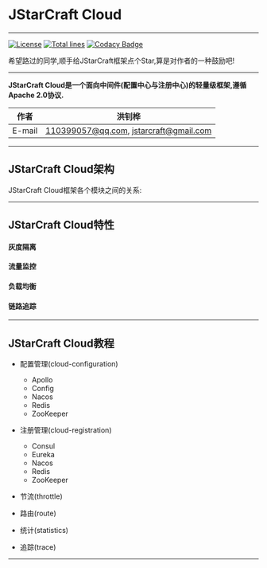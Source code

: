 # JStarCraft Cloud

****

[![License](https://img.shields.io/badge/license-Apache%202-4EB1BA.svg)](https://www.apache.org/licenses/LICENSE-2.0.html)
[![Total lines](https://tokei.rs/b1/github/HongZhaoHua/jstarcraft-cloud?category=lines)](https://tokei.rs/b1/github/HongZhaoHua/jstarcraft-cloud?category=lines)
[![Codacy Badge](https://api.codacy.com/project/badge/Grade/8e39a24e1be740c58b83fb81763ba317)](https://www.codacy.com/project/HongZhaoHua/jstarcraft-cloud/dashboard?utm_source=github.com&amp;utm_medium=referral&amp;utm_content=HongZhaoHua/jstarcraft-cloud&amp;utm_campaign=Badge_Grade_Dashboard)

希望路过的同学,顺手给JStarCraft框架点个Star,算是对作者的一种鼓励吧!

****

**JStarCraft Cloud是一个面向中间件(配置中心与注册中心)的轻量级框架,遵循Apache 2.0协议.**

|作者|洪钊桦|
|---|---
|E-mail|110399057@qq.com, jstarcraft@gmail.com

****

## JStarCraft Cloud架构

JStarCraft Cloud框架各个模块之间的关系:

****

## JStarCraft Cloud特性

#### 灰度隔离

#### 流量监控

#### 负载均衡

#### 链路追踪

****

## JStarCraft Cloud教程

* 配置管理(cloud-configuration)
    * Apollo
    * Config
    * Nacos
    * Redis
    * ZooKeeper
* 注册管理(cloud-registration)
    * Consul
    * Eureka
    * Nacos
    * Redis
    * ZooKeeper

* 节流(throttle)
* 路由(route)
* 统计(statistics)
* 追踪(trace)

****
